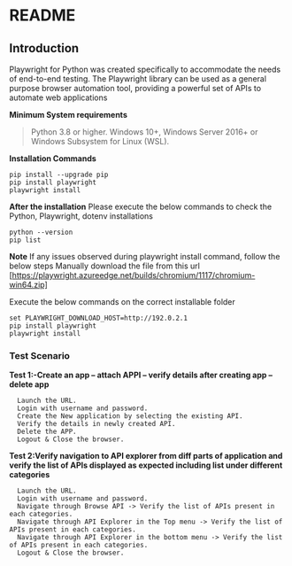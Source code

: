 # **README**

## **Introduction**
Playwright for Python was created specifically to accommodate the needs of end-to-end testing. The Playwright library can be used as a general purpose browser automation tool, providing a powerful set of APIs to automate web applications

**Minimum System requirements**
  > Python 3.8 or higher.
  > Windows 10+, Windows Server 2016+ or Windows Subsystem for Linux (WSL).

**Installation Commands**
```
pip install --upgrade pip
pip install playwright
playwright install
```
**After the installation**
Please execute the below commands to check the Python, Playwright, dotenv installations
```
python --version
pip list
```
**Note**
  If any issues observed during playwright install command, follow the below steps
  Manually download the file from this url [https://playwright.azureedge.net/builds/chromium/1117/chromium-win64.zip]
  
Execute the below commands on the correct installable folder
```
set PLAYWRIGHT_DOWNLOAD_HOST=http://192.0.2.1
pip install playwright
playwright install
```
### **Test Scenario**
**Test 1:-Create an app – attach APPI – verify details after creating app – delete app**
```
  Launch the URL.
  Login with username and password.
  Create the New application by selecting the existing API.
  Verify the details in newly created API.
  Delete the APP.
  Logout & Close the browser.
```
**Test 2:Verify navigation to API explorer from diff parts of application and verify the list of APIs displayed as expected including list under different categories**
```
  Launch the URL.
  Login with username and password.
  Navigate through Browse API -> Verify the list of APIs present in each categories.
  Navigate through API Explorer in the Top menu -> Verify the list of APIs present in each categories.
  Navigate through API Explorer in the bottom menu -> Verify the list of APIs present in each categories.
  Logout & Close the browser.
```
